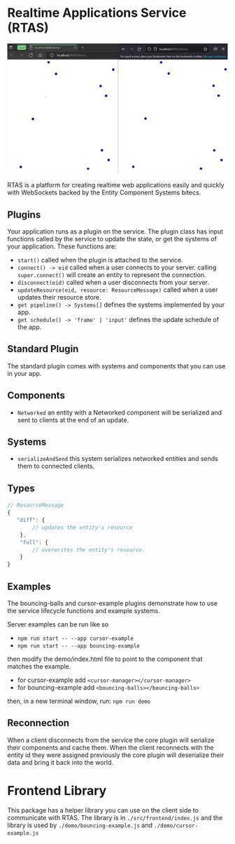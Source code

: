 # Realtime Applications Service (RTAS)

![bouncing balls example](https://github.com/NicholasHallman/RTAS/blob/main/resources/JxrO4SCmO1.gif)

RTAS is a platform for creating realtime web applications easily and quickly with WebSockets backed by the Entity Component Systems bitecs.

## Plugins

Your application runs as a plugin on the service. The plugin class has input functions called by the service to update the state, or get the systems of your application. These functions are:
 - `start()` called when the plugin is attached to the service.
 - `connect() -> eid` called when a user connects to your server. calling `super.connect()` will create an entity to represent the connection.
 - `disconnect(eid)` called when a user disconnects from your server.
 - `updateResource(eid, resource: ResourceMessage)` called when a user updates their resource store.
 - `get pipeline() -> Systems[]` defines the systems implemented by your app.
 - `get schedule() -> 'frame' | 'input'` defines the update schedule of the app.

## Standard Plugin

The standard plugin comes with systems and components that you can use in your app.

## Components
 - `Networked` an entity with a Networked component will be serialized and sent to clients at the end of an update.

## Systems
 - `serializeAndSend` this system serializes networked entities and sends them to connected clients.

## Types

```js
// ResourceMessage
{
   "diff": {
        // updates the entity's resource
    },  
    "full": {
        // overwrites the entity's resource.
    }
}
```

## Examples

The bouncing-balls and cursor-example plugins demonstrate how to use the service lifecycle functions and example systems. 

Server examples can be run like so

 - `npm run start -- --app cursor-example`  
 - `npm run start -- --app bouncing-example`

then modify the demo/index.html file to point to the component that matches the example.

 - for cursor-example add `<cursor-manager></cursor-manager>`
 - for bouncing-example add `<bouncing-balls></bouncing-balls>`


then, in a new terminal window, run: `npm run demo`

## Reconnection

When a client disconnects from the service the core plugin will serialize their components and cache them. When the client reconnects with the entity id they were assigned previously the core plugin will deserialize their data and bring it back into the world.

# Frontend Library

This package has a helper library you can use on the client side to communicate with RTAS. The library is in `./src/frontend/index.js` and the library is used by `./demo/bouncing-example.js` and `./demo/cursor-example.js`

